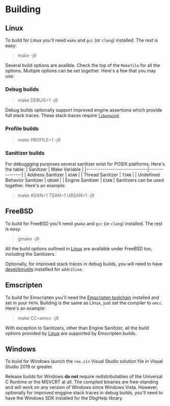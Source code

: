# Building

## Linux
To build for Linux you'll need `make` and `gcc` (or `clang`) installed. The rest is easy:
 > make -j9

Several build options are availble. Check the top of the `Makefile` for all the options. Multiple options can be set together. Here's a few that you may use:
### Debug builds
  > make DEBUG=1 -j9

Debug builds optionally support improved engine assertions which provide full stack traces. These stack traces require [`libunwind`](https://www.nongnu.org/libunwind/).

### Profile builds
  > make PROFILE=1 -j9
### Sanitizer builds
For debuggging purposes several sanitizer exist for POSIX platforms. Here's the table:
| Sanitizer                    | Make Variable |
|------------------------------|---------------|
| Address Sanitizer            | `ASAN`        |
| Thread Sanitizer             | `TSAN`        |
| Undefined Behavior Sanitizer | `UBSAN`       |
| Engine Sanitizer             | `ESAN`        |
Sanitizers can be used together. Here's an example:
  > make ASAN=1 TSAN=1 UBSAN=1 -j9

## FreeBSD
To build for FreeBSD you'll need `gmake` and `gcc` (or `clang`) installed. The rest is easy:
  > gmake -j9

All the build options outlined in [Linux](#linux) are available under FreeBSD too, including the Sanitizers.

Optionally, for improved stack traces in debug builds, you will need to have [devel/binutils](https://www.freshports.org/devel/binutils) installled for `addr2line`.

## Emscripten
To build for Emscripten you'll need the [Emscripten toolchain](https://emscripten.org/docs/getting_started/downloads.html) installed and set in your `PATH`. Building is the same as Linux, just set the compiler to `emcc`. Here's an example:
 > make CC=emcc -j9

With exception to Sanitizers, other than Engine Sanitizer, all the build options provided by [Linux](#linux) are supported by Emscripten builds.

## Windows
To build for Windows launch the `rex.sln` Visual Studio solution file in Visual Studio 2019 or greater.

Release builds for Windows **do not** require redistributables of the Universal C Runtime or the MSVCRT at all. The compiled binaries are free-standing and will work on any version of Windows since Windows Vista. However, optionally for improved enggine stack traces in debug builds, you'll need to have the Windows SDK installed for the DbgHelp library.